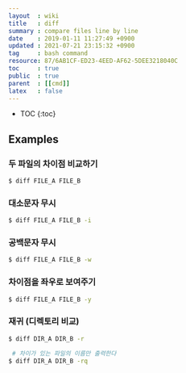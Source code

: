 ```yaml
---
layout  : wiki
title   : diff
summary : compare files line by line
date    : 2019-01-11 11:27:49 +0900
updated : 2021-07-21 23:15:32 +0900
tag     : bash command
resource: 87/6AB1CF-ED23-4EED-AF62-5DEE3218040C
toc     : true
public  : true
parent  : [[cmd]]
latex   : false
---
```

* TOC
{:toc}

## Examples
### 두 파일의 차이점 비교하기
```sh
$ diff FILE_A FILE_B
```

### 대소문자 무시
```sh
$ diff FILE_A FILE_B -i
```

### 공백문자 무시
```sh
$ diff FILE_A FILE_B -w
```

### 차이점을 좌우로 보여주기
```sh
$ diff FILE_A FILE_B -y
```

### 재귀 (디렉토리 비교)
```sh
$ diff DIR_A DIR_B -r
```

```sh
 # 차이가 있는 파일의 이름만 출력한다
$ diff DIR_A DIR_B -rq
```

